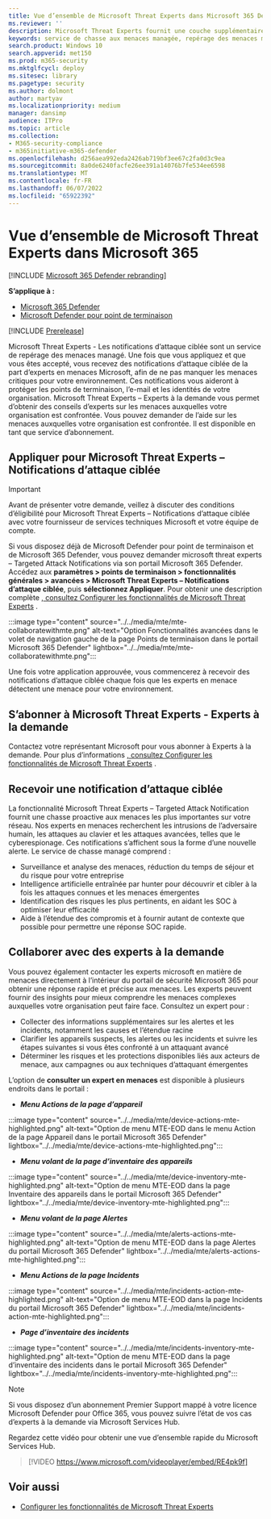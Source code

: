 ```yaml
---
title: Vue d’ensemble de Microsoft Threat Experts dans Microsoft 365 Defender
ms.reviewer: ''
description: Microsoft Threat Experts fournit une couche supplémentaire d’expertise à Microsoft 365 Defender.
keywords: service de chasse aux menaces managée, repérage des menaces managées, service de détection et de réponse managée (MDR), MTE, Microsoft Threat Experts
search.product: Windows 10
search.appverid: met150
ms.prod: m365-security
ms.mktglfcycl: deploy
ms.sitesec: library
ms.pagetype: security
ms.author: dolmont
author: martyav
ms.localizationpriority: medium
manager: dansimp
audience: ITPro
ms.topic: article
ms.collection:
- M365-security-compliance
- m365initiative-m365-defender
ms.openlocfilehash: d256aea992eda2426ab719bf3ee67c2fa0d3c9ea
ms.sourcegitcommit: 8a0de6240facfe26ee391a14076b7fe534ee6598
ms.translationtype: MT
ms.contentlocale: fr-FR
ms.lasthandoff: 06/07/2022
ms.locfileid: "65922392"
---
```

# <a name="microsoft-threat-experts-in-microsoft-365-overview"></a>Vue d’ensemble de Microsoft Threat Experts dans Microsoft 365

[!INCLUDE [Microsoft 365 Defender rebranding](../includes/microsoft-defender.md)]

**S’applique à :**

- [Microsoft 365 Defender](https://go.microsoft.com/fwlink/?linkid=2118804)
- [Microsoft Defender pour point de terminaison](https://go.microsoft.com/fwlink/p/?linkid=2154037)

[!INCLUDE [Prerelease](../includes/prerelease.md)]

Microsoft Threat Experts - Les notifications d’attaque ciblée sont un service de repérage des menaces managé. Une fois que vous appliquez et que vous êtes accepté, vous recevez des notifications d’attaque ciblée de la part d’experts en menaces Microsoft, afin de ne pas manquer les menaces critiques pour votre environnement. Ces notifications vous aideront à protéger les points de terminaison, l’e-mail et les identités de votre organisation.
Microsoft Threat Experts – Experts à la demande vous permet d’obtenir des conseils d’experts sur les menaces auxquelles votre organisation est confrontée. Vous pouvez demander de l’aide sur les menaces auxquelles votre organisation est confrontée. Il est disponible en tant que service d’abonnement.

## <a name="apply-for-microsoft-threat-experts--targeted-attack-notifications"></a>Appliquer pour Microsoft Threat Experts – Notifications d’attaque ciblée

> [!IMPORTANT]
> Avant de présenter votre demande, veillez à discuter des conditions d’éligibilité pour Microsoft Threat Experts – Notifications d’attaque ciblée avec votre fournisseur de services techniques Microsoft et votre équipe de compte.

Si vous disposez déjà de Microsoft Defender pour point de terminaison et de Microsoft 365 Defender, vous pouvez demander microsoft threat experts – Targeted Attack Notifications via son portail Microsoft 365 Defender. Accédez aux **paramètres > points de terminaison > fonctionnalités générales > avancées > Microsoft Threat Experts – Notifications d’attaque ciblée**, puis **sélectionnez Appliquer**. Pour obtenir une description complète [, consultez Configurer les fonctionnalités de Microsoft Threat Experts](./configure-microsoft-threat-experts.md) .

:::image type="content" source="../../media/mte/mte-collaboratewithmte.png" alt-text="Option Fonctionnalités avancées dans le volet de navigation gauche de la page Points de terminaison dans le portail Microsoft 365 Defender" lightbox="../../media/mte/mte-collaboratewithmte.png":::

Une fois votre application approuvée, vous commencerez à recevoir des notifications d’attaque ciblée chaque fois que les experts en menace détectent une menace pour votre environnement.

## <a name="subscribe-to-microsoft-threat-experts---experts-on-demand"></a>S’abonner à Microsoft Threat Experts - Experts à la demande

Contactez votre représentant Microsoft pour vous abonner à Experts à la demande.  Pour plus d’informations [, consultez Configurer les fonctionnalités de Microsoft Threat Experts](./configure-microsoft-threat-experts.md) .

## <a name="receive-targeted-attack-notification"></a>Recevoir une notification d’attaque ciblée

La fonctionnalité Microsoft Threat Experts – Targeted Attack Notification fournit une chasse proactive aux menaces les plus importantes sur votre réseau. Nos experts en menaces recherchent les intrusions de l’adversaire humain, les attaques au clavier et les attaques avancées, telles que le cyberespionage. Ces notifications s’affichent sous la forme d’une nouvelle alerte. Le service de chasse managé comprend :

- Surveillance et analyse des menaces, réduction du temps de séjour et du risque pour votre entreprise
- Intelligence artificielle entraînée par hunter pour découvrir et cibler à la fois les attaques connues et les menaces émergentes
- Identification des risques les plus pertinents, en aidant les SOC à optimiser leur efficacité
- Aide à l’étendue des compromis et à fournir autant de contexte que possible pour permettre une réponse SOC rapide.

## <a name="collaborate-with-experts-on-demand"></a>Collaborer avec des experts à la demande

Vous pouvez également contacter les experts microsoft en matière de menaces directement à l’intérieur du portail de sécurité Microsoft 365 pour obtenir une réponse rapide et précise aux menaces.  Les experts peuvent fournir des insights pour mieux comprendre les menaces complexes auxquelles votre organisation peut faire face.  Consultez un expert pour :

- Collecter des informations supplémentaires sur les alertes et les incidents, notamment les causes et l’étendue racine
- Clarifier les appareils suspects, les alertes ou les incidents et suivre les étapes suivantes si vous êtes confronté à un attaquant avancé
- Déterminer les risques et les protections disponibles liés aux acteurs de menace, aux campagnes ou aux techniques d’attaquant émergentes

L’option de **consulter un expert en menaces** est disponible à plusieurs endroits dans le portail :

- <i>**Menu Actions de la page d’appareil**</i><BR>

:::image type="content" source="../../media/mte/device-actions-mte-highlighted.png" alt-text="Option de menu MTE-EOD dans le menu Action de la page Appareil dans le portail Microsoft 365 Defender" lightbox="../../media/mte/device-actions-mte-highlighted.png":::

- <i>**Menu volant de la page d’inventaire des appareils**</i><BR>

:::image type="content" source="../../media/mte/device-inventory-mte-highlighted.png" alt-text="Option de menu MTE-EOD dans la page Inventaire des appareils dans le portail Microsoft 365 Defender" lightbox="../../media/mte/device-inventory-mte-highlighted.png":::

- <i>**Menu volant de la page Alertes**</i><BR>

:::image type="content" source="../../media/mte/alerts-actions-mte-highlighted.png" alt-text="Option de menu MTE-EOD dans la page Alertes du portail Microsoft 365 Defender" lightbox="../../media/mte/alerts-actions-mte-highlighted.png":::

- <i>**Menu Actions de la page Incidents**</i><BR>

:::image type="content" source="../../media/mte/incidents-action-mte-highlighted.png" alt-text="Option de menu MTE-EOD dans la page Incidents du portail Microsoft 365 Defender" lightbox="../../media/mte/incidents-action-mte-highlighted.png":::

- <i>**Page d’inventaire des incidents**</i><BR>

:::image type="content" source="../../media/mte/incidents-inventory-mte-highlighted.png" alt-text="Option de menu MTE-EOD dans la page d’inventaire des incidents dans le portail Microsoft 365 Defender" lightbox="../../media/mte/incidents-inventory-mte-highlighted.png":::

> [!NOTE]
> Si vous disposez d’un abonnement Premier Support mappé à votre licence Microsoft Defender pour Office 365, vous pouvez suivre l’état de vos cas d’experts à la demande via Microsoft Services Hub.

Regardez cette vidéo pour obtenir une vue d’ensemble rapide du Microsoft Services Hub.

> [!VIDEO https://www.microsoft.com/videoplayer/embed/RE4pk9f]

## <a name="see-also"></a>Voir aussi

- [Configurer les fonctionnalités de Microsoft Threat Experts](./configure-microsoft-threat-experts.md)
